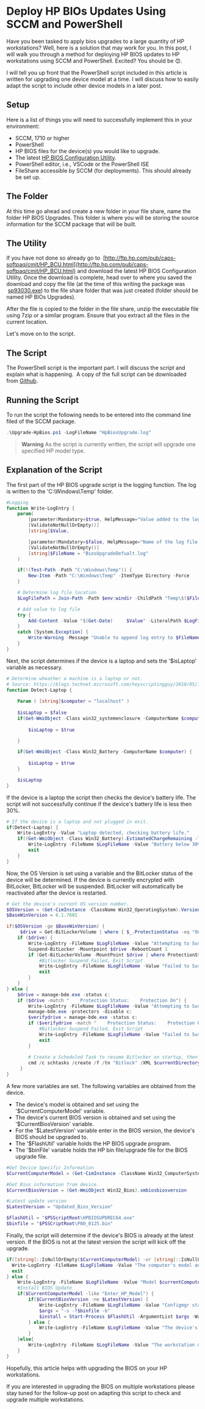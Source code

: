 # Deploy HP BIOs Updates Using SCCM and PowerShell

Have you been tasked to apply bios upgrades to a large quantity of HP workstations? Well, here is a solution that may work for you. In this post, I will walk you through a method for deploying HP BIOS updates to HP workstations using SCCM and PowerShell. Excited? You should be 😊.

I will tell you up front that the PowerShell script included in this article is written for upgrading one device model at a time. I will discuss how to easily adapt the script to include other device models in a later post.

## Setup

Here is a list of things you will need to successfully implement this in your environment:

- SCCM, 1710 or higher
- PowerShell
- HP BIOS files for the device(s) you would like to upgrade.
- The latest [HP BIOS Configuration Utility](http://ftp.hp.com/pub/caps-softpaq/cmit/HP_BCU.html).
- PowerShell editor, i.e., VSCode or the PowerShell ISE
- FileShare accessible by SCCM (for deployments). This should already be set up.

## The Folder

At this time go ahead and create a new folder in your file share, name the folder HP BIOS Upgrades. This folder is where you will be storing the source information for the SCCM package that will be built.

## The Utility

If you have not done so already go to  [http://ftp.hp.com/pub/caps-softpaq/cmit/HP_BCU.html](http://ftp.hp.com/pub/caps-softpaq/cmit/HP_BCU.html) and download the latest HP BIOS Configuration Utility. Once the download is complete, head over to where you saved the download and copy the file (at the time of this writing the package was  [sp93030.exe](https://ftp.hp.com/pub/softpaq/sp93001-93500/sp93030.exe)) to the file share folder that was just created (folder should be named HP BIOs Upgrades).

After the file is copied to the folder in the file share, unzip the executable file using 7zip or a similar program. Ensure that you extract all the files in the current location.

Let's move on to the script.

## The Script

The PowerShell script is the important part. I will discuss the script and explain what is happening.  A copy of the full script can be downloaded from [Github](https://github.com/jameswassinger/Articles/tree/main/DeployHpBiosUpdates).

## Running the Script

To run the script the following needs to be entered into the command line filed of the SCCM package.

```powershell
.\Upgrade-HpBios.ps1 -LogFileName "HpBiosUpgrade.log"
```

> **Warning** As the script is currently written, the script will upgrade one specified HP model type.

## Explanation of the Script

The first part of the HP BIOS upgrade script is the logging function. The log is written to the 'C:\Windows\Temp\' folder.

```powershell
#Logging
function Write-LogEntry {
    param(
        [parameter(Mandatory=$true, HelpMessage="Value added to the log file.")]
        [ValidateNotNullOrEmpty()]
        [string]$Value,

        [parameter(Mandatory=$false, HelpMessage="Name of the log file that the entry will written to.")]
        [ValidateNotNullOrEmpty()]
        [string]$FileName = "BiosUpgradeDefualt.log"
    )

    if(!(Test-Path -Path "C:\Windows\Temp")) {
        New-Item -Path "C:\Windows\Temp" -ItemType Directory -Force
    }

    # Determine log file location
    $LogFilePath = Join-Path -Path $env:windir -ChildPath "Temp\$($FileName)"

    # Add value to log file
    try {
        Add-Content -Value "$(Get-Date)     $Value" -LiteralPath $LogFilePath -ErrorAction Stop
    }
    catch [System.Exception] {
        Write-Warning -Message "Unable to append log entry to $FileName file"
    }
}
```

Next, the script determines if the device is a laptop and sets the '$isLaptop' variable as necessary.

```powershell
# Determine wheather a machine is a laptop or not. 
# Source: https://blogs.technet.microsoft.com/heyscriptingguy/2010/05/15/hey-scripting-guy-weekend-scripter-how-can-i-use-wmi-to-detect-laptops/
function Detect-Laptop {
    
    Param ( [string]$computer = "localhost" )
    
    $isLaptop = $false
    if(Get-WmiObject -Class win32_systemenclosure -ComputerName $computer | Where-Object { $_.ChassisTypes -eq 9 -or $_.ChassisTypes -eq 10 -or $_.ChassisTypes -eq 14 }) {
        
        $isLaptop = $true

    }

    if(Get-WmiObject -Class Win32_Battery -ComputerName $computer) {
        
        $isLaptop = $true
    }

    $isLaptop    
}
```

If the device is a laptop the script then checks the device's battery life. The script will not successfully continue if the device's battery life is less then 30%.

```powershell
# If the device is a laptop and not plugged in exit. 
if(Detect-Laptop) {
    Write-LogEntry -Value "Laptop detected, checking battery life."
    if((Get-WmiObject -Class Win32_Battery).EstimatedChargeRemaining -le 30) {
        Write-LogEntry -FileName $LogFileName -Value "Battery below 30%, canceling BIOS Upgrade...this time."
        exit
    }
}
```

Now, the OS Version is set using a variable and the BitLocker status of the device will be determined. If the device is currently encrypted with BitLocker, BitLocker will be suspended. BitLocker will automatically be reactivated after the device is restarted.

```powershell
# Get the device's current OS version number. 
$OSVersion = (Get-CimInstance -ClassName Win32_OperatingSystem).Version
$BaseWinVersion = 6.1.7601

if($OSVersion -ge $BaseWinVersion) {
     $drive = Get-BitLockerVolume | where { $_.ProtectionStatus -eq "On" -and $_.VolumeType -eq "OperatingSystem" }
    if ($drive) {
        Write-LogEntry -FileName $LogFileName -Value "Attempting to Suspend Bitlocker on drive $drive."
        Suspend-BitLocker -Mountpoint $drive -RebootCount 1
        if (Get-BitLockerVolume -MountPoint $drive | where ProtectionStatus -eq "On") {
            #Bitlocker Suspend Failed, Exit Script
            Write-LogEntry -FileName $LogFileName -Value "Failed to Suspend Bitlocker on drive $drive , Exiting." -Process FAILED
            exit
        }
    }
} else {
    $drive = manage-bde.exe -status c:
    if ($drive -match "    Protection Status:    Protection On") {
        Write-LogEntry -FileName $LogFileName -Value "Attempting to Suspend Bitlocker on drive C: ."
        manage-bde.exe -protectors -disable c:
        $verifydrive = manage-bde.exe -status c:
        if ($verifydrive -match "    Protection Status:    Protection On") {
            #Bitlocker Suspend Failed, Exit Script
            Write-LogEntry -FileName $LogFileName -Value "Failed to Suspend Bitlocker on drive C: , Exiting."
            exit
        }
      
        # Create a Scheduled Task to resume Bitlocker on startup, then remove
        cmd /c schtasks /create /f /tn "Bitlock" /XML $currentDirectory\sTask_Details.xml
     }
}
```

A few more variables are set. The following variables are obtained from the device.

- The device's model is obtained and set using the '$CurrentComputerModel' variable.
- The device's current BIOS version is obtained and set using the '$CurrentBiosVersion' variable.
- For the '$LatestVersion' variable enter in the BIOS version, the device's BIOS should be upgraded to.
- The '$FlashUtil' variable holds the HP BIOS upgrade program.
- The '$binFile' variable holds the HP bin file/upgrade file for the BIOS upgrade file.

```powershell
#Get Device Specific Information
$CurrentComputerModel = (Get-CimInstance -ClassName Win32_ComputerSystem).Model

#Get Bios information from device. 
$CurrentBiosVersion = (Get-WmiObject Win32_Bios).smbiosbiosversion

#Latest update version
$LatestVersion = "Updated_Bios_Version"

$FlashUtil = "$PSScriptRoot\HPBIOSUPDREC64.exe"
$binfile = "$PSSCriptRoot\P80_0125.bin"
```

Finally, the script will determine if the device's BIOS is already at the latest version. If the BIOS is not at the latest version the script will kick off the upgrade.

```powershell
if([string]::IsNullOrEmpty($CurrentComputerModel) -or [string]::IsNullOrEmpty($CurrentBiosVersion)) {
  Write-LogEntry -FileName $LogFileName -Value "The computer's model and/or Bios version could not be detected."
  exit
} else {
    Write-LogEntry -FileName $LogFileName -Value "Model $currentComputerModel found and $CurrentBiosVersion detected."
    #Install BIOS Update
    if($CurrentComputerModel -like "Enter_HP_Model") {
        if($CurrentBiosVersion -ne $LatestVersion) {
            Write-LogEntry -FileName $LogFileName -Value "Configmgr starting BIOS Update and rebooting." -Process SETUP
            $args = "-s -f$binfile -b"
            $install = Start-Process $FlashUtil -ArgumentList $args -Wait
        } else {
            Write-LogEntry -FileName $LogFileName -Value "The device's bios version is $CurrentBiosVersion, which is the latest bios version, $LatestVersion."
        }   
    }else{
        Write-LogEntry -FileName $LogFileName -Value "The workstation model number is $CurrentComputerModel and not an HP EliteBook x360 1030 G2. The bios update cannot run on this device."
    }
}
```

Hopefully, this article helps with upgrading the BIOS on your HP workstations.

If you are interested in upgrading the BIOS on multiple workstations please stay tuned for the follow-up post on adapting this script to check and upgrade multiple workstations.